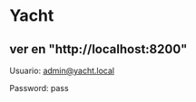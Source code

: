 # Yacht

ver en "http://localhost:8200"
-----------------------------
Usuario: admin@yacht.local 

Password: pass



